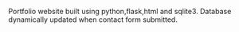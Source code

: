 Portfolio website built using python,flask,html and sqlite3. Database dynamically updated when contact form submitted. 
